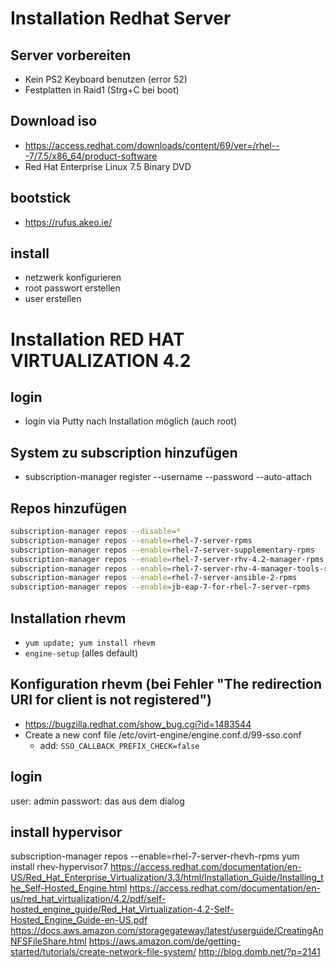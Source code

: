 # Installation Redhat Server
## Server vorbereiten
- Kein PS2 Keyboard benutzen (error 52)
- Festplatten in Raid1 (Strg+C bei boot)
## Download iso
- https://access.redhat.com/downloads/content/69/ver=/rhel---7/7.5/x86_64/product-software
- Red Hat Enterprise Linux 7.5 Binary DVD
## bootstick
- https://rufus.akeo.ie/
## install
- netzwerk konfigurieren
- root passwort erstellen
- user erstellen

# Installation RED HAT VIRTUALIZATION 4.2
## login
- login via Putty nach Installation möglich (auch root)
## System zu subscription hinzufügen
- subscription-manager register --username <username> --password <password> --auto-attach

## Repos hinzufügen
````bash
subscription-manager repos --disable=*
subscription-manager repos --enable=rhel-7-server-rpms
subscription-manager repos --enable=rhel-7-server-supplementary-rpms
subscription-manager repos --enable=rhel-7-server-rhv-4.2-manager-rpms
subscription-manager repos --enable=rhel-7-server-rhv-4-manager-tools-rpms
subscription-manager repos --enable=rhel-7-server-ansible-2-rpms
subscription-manager repos --enable=jb-eap-7-for-rhel-7-server-rpms
````
## Installation rhevm
- ``yum update; yum install rhevm``
- ``engine-setup`` (alles default)
## Konfiguration rhevm (bei Fehler "The redirection URI for client is not registered")
- https://bugzilla.redhat.com/show_bug.cgi?id=1483544
- Create a new conf file /etc/ovirt-engine/engine.conf.d/99-sso.conf
    - add: `SSO_CALLBACK_PREFIX_CHECK=false`

## login
user: admin
passwort: das aus dem dialog

## install hypervisor
subscription-manager repos --enable=rhel-7-server-rhevh-rpms
yum install rhev-hypervisor7
https://access.redhat.com/documentation/en-US/Red_Hat_Enterprise_Virtualization/3.3/html/Installation_Guide/Installing_the_Self-Hosted_Engine.html
https://access.redhat.com/documentation/en-us/red_hat_virtualization/4.2/pdf/self-hosted_engine_guide/Red_Hat_Virtualization-4.2-Self-Hosted_Engine_Guide-en-US.pdf
https://docs.aws.amazon.com/storagegateway/latest/userguide/CreatingAnNFSFileShare.html
https://aws.amazon.com/de/getting-started/tutorials/create-network-file-system/
http://blog.domb.net/?p=2141
